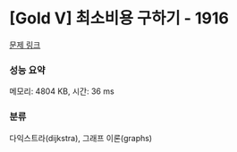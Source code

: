 # [Gold V] 최소비용 구하기 - 1916 

[문제 링크](https://www.acmicpc.net/problem/1916) 

### 성능 요약

메모리: 4804 KB, 시간: 36 ms

### 분류

다익스트라(dijkstra), 그래프 이론(graphs)


